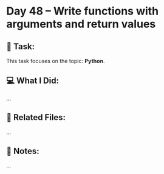 # Day 48 – Write functions with arguments and return values

## 🔧 Task:
This task focuses on the topic: **Python**.

## 💻 What I Did:
...

## 🔗 Related Files:
...

## 📝 Notes:
...
